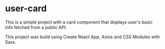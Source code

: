 # user-card

This is a simple project with a card component that displays user's basic info fetched from a public API.

This project was build using Create React App, Axios and CSS Modules with Sass.